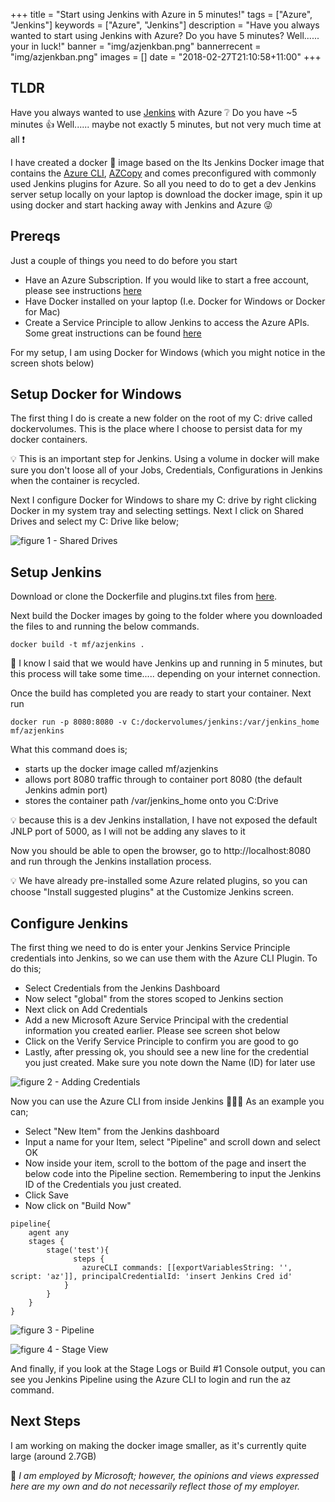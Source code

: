 +++
title = "Start using Jenkins with Azure in 5 minutes!"
tags = ["Azure", "Jenkins"]
keywords = ["Azure", "Jenkins"]
description = "Have you always wanted to start using Jenkins with Azure? Do you have 5 minutes? Well...... your in luck!"
banner = "img/azjenkban.png"
bannerrecent = "img/azjenkban.png"
images = []
date = "2018-02-27T21:10:58+11:00"
+++

TLDR
----

Have you always wanted to use [Jenkins](https://jenkins.io) with Azure :grey_question: Do you have ~5 minutes :thumbsup: Well...... maybe not exactly 5 minutes, but not very much time at all :exclamation:

I have created a docker :whale: image based on the lts Jenkins Docker image that contains the [Azure CLI](https://docs.microsoft.com/en-us/cli/azure/overview?view=azure-cli-latest), [AZCopy](https://docs.microsoft.com/en-us/azure/storage/common/storage-use-azcopy-linux?toc=%2fazure%2fstorage%2fblobs%2ftoc.json) and comes preconfigured with commonly used Jenkins plugins for Azure. So all you need to do to get a dev Jenkins server setup locally on your laptop is download the docker image, spin it up using docker and start hacking away with Jenkins and Azure :stuck_out_tongue_winking_eye:

Prereqs
----

Just a couple of things you need to do before you start

- Have an Azure Subscription. If you would like to start a free account, please see instructions [here](https://azure.microsoft.com/en-gb/free/)
- Have Docker installed on your laptop (I.e. Docker for Windows or Docker for Mac)
- Create a Service Principle to allow Jenkins to access the Azure APIs. Some great instructions can be found [here](https://docs.microsoft.com/en-us/cli/azure/create-an-azure-service-principal-azure-cli?view=azure-cli-latest#create-the-service-principal)

For my setup, I am using Docker for Windows (which you might notice in the screen shots below)

Setup Docker for Windows
----

The first thing I do is create a new folder on the root of my C: drive called dockervolumes. This is the place where I choose to persist data for my docker containers.

:bulb: This is an important step for Jenkins. Using a volume in docker will make sure you don't loose all of your Jobs, Credentials, Configurations in Jenkins when the container is recycled.

Next I configure Docker for Windows to share my C: drive by right clicking Docker in my system tray and selecting settings. Next I click on Shared Drives and select my C: Drive like below;

![figure 1 - Shared Drives](http://cdn.mfriedrich.cloud/img/jenkaz5.png)

Setup Jenkins
----

Download or clone the Dockerfile and plugins.txt files from [here](https://github.com/fredderf204/dockerimages/tree/master/azurejenkins).

Next build the Docker images by going to the folder where you downloaded the files to and running the below commands.

`docker build -t mf/azjenkins .`

:crystal_ball: I know I said that we would have Jenkins up and running in 5 minutes, but this process will take some time..... depending on your internet connection.

Once the build has completed you are ready to start your container. Next run

`docker run -p 8080:8080 -v C:/dockervolumes/jenkins:/var/jenkins_home mf/azjenkins`

What this command does is;

- starts up the docker image called mf/azjenkins
- allows port 8080 traffic through to container port 8080 (the default Jenkins admin port)
- stores the container path /var/jenkins_home onto you C:Drive

:bulb: because this is a dev Jenkins installation, I have not exposed the default JNLP port of 5000, as I will not be adding any slaves to it

Now you should be able to open the browser, go to http://localhost:8080 and run through the Jenkins installation process.

:bulb: We have already pre-installed some Azure related plugins, so you can choose "Install suggested plugins" at the Customize Jenkins screen.

Configure Jenkins
----

The first thing we need to do is enter your Jenkins Service Principle credentials into Jenkins, so we can use them with the Azure CLI Plugin. To do this;

- Select Credentials from the Jenkins Dashboard
- Now select "global" from the stores scoped to Jenkins section
- Next click on Add Credentials
- Add a new Microsoft Azure Service Principal with the credential information you created earlier. Please see screen shot below
- Click on the Verify Service Principle to confirm you are good to go
- Lastly, after pressing ok, you should see a new line for the credential you just created. Make sure you note down the Name (ID) for later use

![figure 2 - Adding Credentials](http://cdn.mfriedrich.cloud/img/jenkaz51.png)

Now you can use the Azure CLI from inside Jenkins :tada::tada::tada: As an example you can;

- Select "New Item" from the Jenkins dashboard
- Input a name for your Item, select "Pipeline" and scroll down and select OK
- Now inside your item, scroll to the bottom of the page and insert the below code into the Pipeline section. Remembering to input the Jenkins ID of the Credentials you just created.
- Click Save
- Now click on "Build Now"

```
pipeline{
    agent any
    stages {
        stage('test'){
              steps {
                azureCLI commands: [[exportVariablesString: '', script: 'az']], principalCredentialId: 'insert Jenkins Cred id'
            }
        }
    }
}
```

![figure 3 - Pipeline](http://cdn.mfriedrich.cloud/img/jenkaz52.png)

![figure 4 - Stage View](http://cdn.mfriedrich.cloud/img/jenkaz53.png)

And finally, if you look at the Stage Logs or Build #1 Console output, you can see you Jenkins Pipeline using the Azure CLI to login and run the az command. 

Next Steps
----

I am working on making the docker image smaller, as it's currently quite large (around 2.7GB)

:speech_balloon: *I am employed by Microsoft; however, the opinions and views expressed here are my own and do not necessarily reflect those of my employer.*